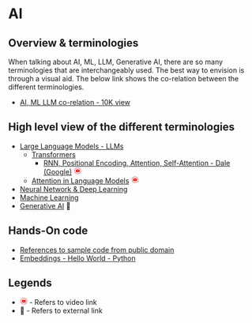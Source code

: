 # AI

## Overview & terminologies
When talking about AI, ML, LLM, Generative AI, there are so many terminologies that are interchangeably used. The best way to envision is through a visual aid. The below link shows the co-relation between the different terminologies.

* [AI, ML LLM co-relation - 10K view](/readme/ai-ml-venndiagram-readme.md)

## High level view of the different terminologies
* [Large Language Models - LLMs](/readme/llm-readme.md)
    * [Transformers](/readme/llm-readme.md#transformers)
        * [RNN, Positional Encoding, Attention, Self-Attention - Dale (Google)](https://www.youtube.com/watch?v=SZorAJ4I-sA) <img src="/images/YouTube-icon-PNG.png" width="15" height="15">
    * [Attention in Language Models](https://cohere.com/llmu/what-is-attention-in-language-models) <img src="/images/YouTube-icon-PNG.png" width="15" height="15">
* [Neural Network & Deep Learning](/readme/neuralnetwork-deeplearning-readme.md)
* [Machine Learning](/readme/machine-learning-readme.md)
* [Generative AI](https://en.wikipedia.org/wiki/Generative_artificial_intelligence) :memo: 

## Hands-On code
* [References to sample code from public domain](/readme/code-handson-readme.md)
* [Embeddings - Hello World - Python](/src/embedding-gen-ai.py)

## Legends
* <img src="/images/YouTube-icon-PNG.png" width="15" height="15"> - Refers to video link
* :memo: - Refers to external link
